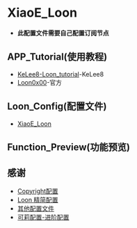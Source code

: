 # XiaoE_Loon
- **此配置文件需要自己配置订阅节点**

## APP_Tutorial(使用教程)
- [KeLee8-Loon_tutorial](https://github.com/KeLee8/Loon-tutorial)-KeLee8
- [Loon0x00](https://github.com/Loon0x00/LoonManual/tree/master)-官方

## Loon_Config(配置文件)
- [XiaoE_Loon](https://raw.githubusercontent.com/LaolunsiG/XiaoE_PCR/main/Config_File/Loon/XiaoE_Loon.conf)

## Function_Preview(功能预览)

## 感谢
- [Copyright配置](https://raw.githubusercontent.com/LaolunsiG/XiaoE_PCR/main/Config_File/Loon/Copyright%E9%85%8D%E7%BD%AE.conf)
- [Loon 精简配置](https://raw.githubusercontent.com/LaolunsiG/XiaoE_PCR/main/Config_File/Loon/Loon%E7%B2%BE%E7%AE%80%E9%85%8D%E7%BD%AE.conf)
- [其他配置文件](https://raw.githubusercontent.com/LaolunsiG/XiaoE_PCR/main/Config_File/Loon/%E5%85%B6%E4%BB%96%E9%85%8D%E7%BD%AE%E6%96%87%E4%BB%B6.conf)
- [可莉配置-进阶配置](https://raw.githubusercontent.com/LaolunsiG/XiaoE_PCR/main/Config_File/Loon/%E5%8F%AF%E8%8E%89%E9%85%8D%E7%BD%AE.conf)
